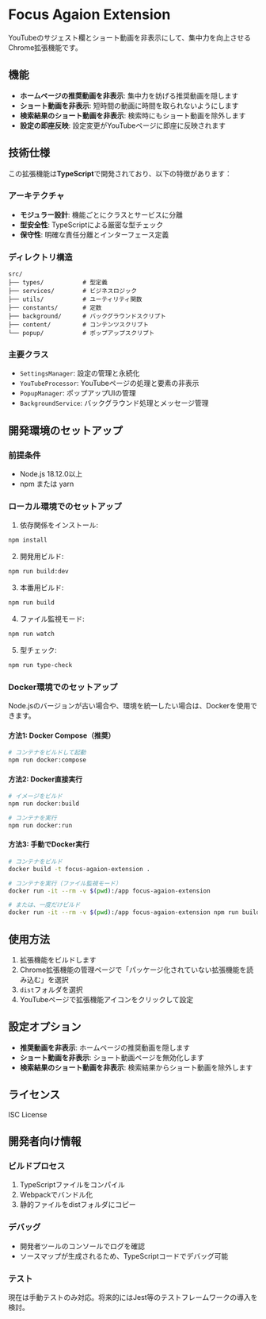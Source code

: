 # Focus Agaion Extension

YouTubeのサジェスト欄とショート動画を非表示にして、集中力を向上させるChrome拡張機能です。

## 機能

- **ホームページの推奨動画を非表示**: 集中力を妨げる推奨動画を隠します
- **ショート動画を非表示**: 短時間の動画に時間を取られないようにします
- **検索結果のショート動画を非表示**: 検索時にもショート動画を除外します
- **設定の即座反映**: 設定変更がYouTubeページに即座に反映されます

## 技術仕様

この拡張機能は**TypeScript**で開発されており、以下の特徴があります：

### アーキテクチャ
- **モジュラー設計**: 機能ごとにクラスとサービスに分離
- **型安全性**: TypeScriptによる厳密な型チェック
- **保守性**: 明確な責任分離とインターフェース定義

### ディレクトリ構造
```
src/
├── types/           # 型定義
├── services/        # ビジネスロジック
├── utils/           # ユーティリティ関数
├── constants/       # 定数
├── background/      # バックグラウンドスクリプト
├── content/         # コンテンツスクリプト
└── popup/           # ポップアップスクリプト
```

### 主要クラス
- `SettingsManager`: 設定の管理と永続化
- `YouTubeProcessor`: YouTubeページの処理と要素の非表示
- `PopupManager`: ポップアップUIの管理
- `BackgroundService`: バックグラウンド処理とメッセージ管理

## 開発環境のセットアップ

### 前提条件
- Node.js 18.12.0以上
- npm または yarn

### ローカル環境でのセットアップ

1. 依存関係をインストール:
```bash
npm install
```

2. 開発用ビルド:
```bash
npm run build:dev
```

3. 本番用ビルド:
```bash
npm run build
```

4. ファイル監視モード:
```bash
npm run watch
```

5. 型チェック:
```bash
npm run type-check
```

### Docker環境でのセットアップ

Node.jsのバージョンが古い場合や、環境を統一したい場合は、Dockerを使用できます。

#### 方法1: Docker Compose（推奨）
```bash
# コンテナをビルドして起動
npm run docker:compose
```

#### 方法2: Docker直接実行
```bash
# イメージをビルド
npm run docker:build

# コンテナを実行
npm run docker:run
```

#### 方法3: 手動でDocker実行
```bash
# コンテナをビルド
docker build -t focus-agaion-extension .

# コンテナを実行（ファイル監視モード）
docker run -it --rm -v $(pwd):/app focus-agaion-extension

# または、一度だけビルド
docker run -it --rm -v $(pwd):/app focus-agaion-extension npm run build
```

## 使用方法

1. 拡張機能をビルドします
2. Chrome拡張機能の管理ページで「パッケージ化されていない拡張機能を読み込む」を選択
3. `dist`フォルダを選択
4. YouTubeページで拡張機能アイコンをクリックして設定

## 設定オプション

- **推奨動画を非表示**: ホームページの推奨動画を隠します
- **ショート動画を非表示**: ショート動画ページを無効化します
- **検索結果のショート動画を非表示**: 検索結果からショート動画を除外します

## ライセンス

ISC License

## 開発者向け情報

### ビルドプロセス
1. TypeScriptファイルをコンパイル
2. Webpackでバンドル化
3. 静的ファイルをdistフォルダにコピー

### デバッグ
- 開発者ツールのコンソールでログを確認
- ソースマップが生成されるため、TypeScriptコードでデバッグ可能

### テスト
現在は手動テストのみ対応。将来的にはJest等のテストフレームワークの導入を検討。

